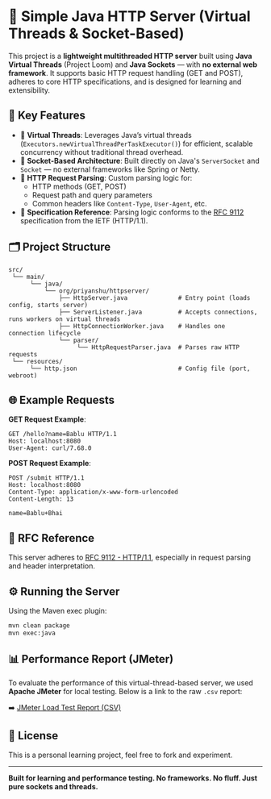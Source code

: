 # 🚀 Simple Java HTTP Server (Virtual Threads & Socket-Based)

This project is a **lightweight multithreaded HTTP server** built using **Java Virtual Threads** (Project Loom) and **Java Sockets** — with **no external web framework**. It supports basic HTTP request handling (GET and POST), adheres to core HTTP specifications, and is designed for learning and extensibility.

## 🔧 Key Features

- 🧵 **Virtual Threads**: Leverages Java’s virtual threads (`Executors.newVirtualThreadPerTaskExecutor()`) for efficient, scalable concurrency without traditional thread overhead.
- 🧱 **Socket-Based Architecture**: Built directly on Java's `ServerSocket` and `Socket` — no external frameworks like Spring or Netty.
- 🔄 **HTTP Request Parsing**: Custom parsing logic for:
    - HTTP methods (GET, POST)
    - Request path and query parameters
    - Common headers like `Content-Type`, `User-Agent`, etc.
- 📜 **Specification Reference**: Parsing logic conforms to the [RFC 9112](https://www.rfc-editor.org/rfc/rfc9112) specification from the IETF (HTTP/1.1).

## 🗂️ Project Structure

```
src/
 └── main/
      └── java/
          └── org/priyanshu/httpserver/
              ├── HttpServer.java              # Entry point (loads config, starts server)
              ├── ServerListener.java          # Accepts connections, runs workers on virtual threads
              ├── HttpConnectionWorker.java    # Handles one connection lifecycle
              └── parser/
                   └── HttpRequestParser.java  # Parses raw HTTP requests
 └── resources/
      └── http.json                            # Config file (port, webroot)
```
## 🌐 Example Requests

**GET Request Example**:
```
GET /hello?name=Bablu HTTP/1.1
Host: localhost:8080
User-Agent: curl/7.68.0
```

**POST Request Example**:
```
POST /submit HTTP/1.1
Host: localhost:8080
Content-Type: application/x-www-form-urlencoded
Content-Length: 13

name=Bablu+Bhai
```

## 📘 RFC Reference

This server adheres to [RFC 9112 - HTTP/1.1](https://www.rfc-editor.org/rfc/rfc9112), especially in request parsing and header interpretation.

## ⚙️ Running the Server

Using the Maven exec plugin:

```bash
mvn clean package
mvn exec:java
```

## 📊 Performance Report (JMeter)

To evaluate the performance of this virtual-thread-based server, we used **Apache JMeter** for local testing. Below is a link to the raw `.csv` report:

➡️ [JMeter Load Test Report (CSV)](jmeter-report/results.csv)


## 📄 License

This is a personal learning project, feel free to fork and experiment.

---

**Built for learning and performance testing. No frameworks. No fluff. Just pure sockets and threads.**